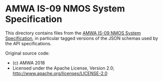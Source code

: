 # AMWA IS-09 NMOS System Specification

This directory contains files from the [AMWA IS-09 NMOS System Specification](https://github.com/AMWA-TV/nmos-system), in particular tagged versions of the JSON schemas used by the API specifications.

Original source code:

- (c) AMWA 2018
- Licensed under the Apache License, Version 2.0; http://www.apache.org/licenses/LICENSE-2.0

